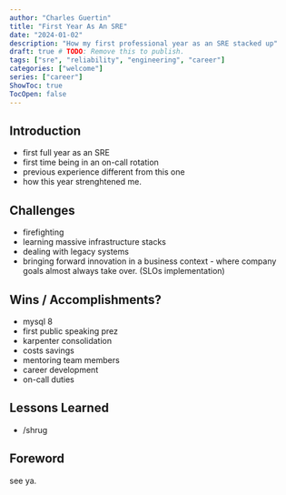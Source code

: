 ```yaml
---
author: "Charles Guertin"
title: "First Year As An SRE"
date: "2024-01-02"
description: "How my first professional year as an SRE stacked up"
draft: true # TODO: Remove this to publish.
tags: ["sre", "reliability", "engineering", "career"]
categories: ["welcome"]
series: ["career"]
ShowToc: true
TocOpen: false
---
```


## Introduction

* first full year as an SRE
* first time being in an on-call rotation
* previous experience different from this one
* how this year strenghtened me.

## Challenges

* firefighting
* learning massive infrastructure stacks
* dealing with legacy systems
* bringing forward innovation in a business context - where company goals almost always take over. (SLOs implementation)

## Wins / Accomplishments?

* mysql 8
* first public speaking prez
* karpenter consolidation
* costs savings
* mentoring team members
* career development
* on-call duties

## Lessons Learned

* /shrug

## Foreword

see ya.